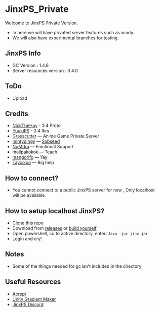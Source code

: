 # JinxPS_Private
Welcome to JinxPS Private Version.
- In here we will have privated server features such as windy.
- We will also have experimental branches for testing.

## JinxPS Info
- GC Version : 1.4.6
- Server resources version : 3.4.0

## ToDo
- Upload

## Credits
- [NickTheHuy](https://github.com/NickTheHuy) - 3.4 Proto 
- [YuukiPS](https://discord.gg/yuukips) - 3.4 Res
- [Grasscutter](https://github.com/Grasscutters/Grasscutter) — Anime Game Private Server
- [mintygingy](https://github.com/mintygingy) — [Sobseed](https://github.com/mintygingy/SobSeed)
- [NoM0ra](https://github.com/NoM0ra) — Emotional Support
- [mailpakokok](https://github.com/mailpakokok) — Teach
- [mangorifo](https://github.com/mangorifo) — Yay
- [Tayoikoo](https://github.com/Tayoikoo) — Big help

## How to connect?
- You cannot connect to a public JinxPS server for now , Only localhost will be available.

## How to setup localhost JinxPS?
- Clone this repo
- Download from [releases](https://github.com/Jinx-PS/JinxPS/releases) or [build yourself](https://github.com/Grasscutters/Grasscutter#building)
- Open powershell, cd to active directory, enter: ```Java -jar jinx.jar```
- Login and cry!

## Notes
- Some of the things needed for gc isn't included in the directory

## Useful Resources
- [Acrepi](https://discord.gg/acrepi)
- [Unity Gradient Maker](https://kanatimc.github.io/Unity-Gradient-Maker/)
- [JinxPS Discord](https://discord.gg/wN82EzesKq)
